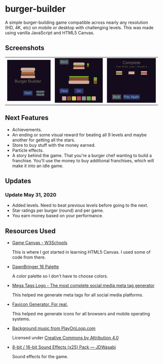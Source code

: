 # burger-builder
A simple burger-building game compatible across nearly any resolution (HD, 4K, etc) on mobile or desktop with challenging levels. This was made using vanilla JavaScript and HTML5 Canvas.

## Screenshots

<table><tbody>
  <tr>
    <td><img src="https://github.com/lewdev/burger-builder/raw/master/src/images/burger-builder-start-screen.png"></td>
    <td><img src="https://github.com/lewdev/burger-builder/raw/master/src/images/burger-builder-game-screen.png"></td>
    <td><img src="https://github.com/lewdev/burger-builder/raw/master/src/images/burger-builder-end-screen.png"></td>
  </tr>
</tbody></table>

## Next Features
* Achievements.
* An ending or some visual reward for beating all 9 levels and maybe another for getting all the stars.
* Store to buy stuff with the money earned.
* Particle effects.
* A story behind the game. That you're a burger chef wanting to build a franchise. You'll use the money to buy additional franchises, which will make it into an idle game.

## Updates

### Update May 31, 2020
* Added levels. Need to beat previous levels before going to the next.
* Star ratings per burger (round) and per game.
* You earn money based on your performance.

## Resources Used
* [Game Canvas - W3Schools](https://www.w3schools.com/graphics/game_canvas.asp)

    This is where I got started in learning HTML5 Canvas. I used some of code from there.

* [DawnBringer 16 Palette](https://lospec.com/palette-list/dawnbringer-16)

    A color palette so I don't have to choose colors.

* [Mega Tags Logo - The most complete social media meta tag generator](https://megatags.co)

    This helped me generate meta tags for all social media platforms.

* [Favicon Generator. For real.](https://realfavicongenerator.net)

    This helped me generate icons for all browsers and mobile operating systems.

* [Background music from PlayOnLoop.com](https://www.playonloop.com/)

    Licensed under [Creative Commons by Attribution 4.0](https://creativecommons.org/licenses/by/4.0/)

* [8-bit / 16-bit Sound Effects (x25) Pack — JDWasabi](https://jdwasabi.itch.io/8-bit-16-bit-sound-effects-pack)

    Sound effects for the game.